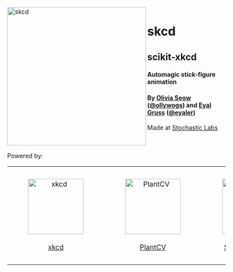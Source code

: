 <img src="https://user-images.githubusercontent.com/4436747/186605404-385dd5fd-45fb-471a-8200-b19c13926928.png" alt="skcd" align="left" height="320">

# skcd

## scikit-xkcd

#### Automagic stick-figure animation

#### By [Olivia Seow](https://www.oliviaseow.com) ([@ollywogs](https://twitter.com/ollywogs)) and [Eyal Gruss](https://eyalgruss.com) ([@eyaler](https://twitter.com/eyaler))

Made at [Stochastic Labs](http://stochasticlabs.org)

<br><br>
Powered by:
<table align="center">
<tr align="center">
<td style="border:0">
<a href="https://xkcd.com"><figure><img src="https://user-images.githubusercontent.com/4436747/186593350-002fdcac-70dd-4237-bc01-c0743677a0b0.png" alt="xkcd" height="128"><br><br><figcaption>xkcd</figcaption></figure></a>
</td>
<td>
<a href="https://github.com/danforthcenter/plantcv"><figure><img src="https://user-images.githubusercontent.com/4436747/186595109-5d5cde8d-4801-4ebe-bbe7-e7167ab59acf.png" alt="PlantCV" height="128"><br><br><figcaption>PlantCV</figcaption></figure></a>
</td>
<td>
<a href="https://github.com/CompVis/stable-diffusion"><figure><img src="https://user-images.githubusercontent.com/4436747/186594458-7f22c4ee-3d43-41e6-b187-37efc8f685d3.png" alt="Stable Diffusion" height="128"><br><br><figcaption>Stable Diffusion</figcaption></figure></a>
</td>
<td>
<a href="https://github.com/huggingface/diffusers"><figure><img src="https://user-images.githubusercontent.com/4436747/186587153-ad8b9602-d749-4b83-9307-3bdb76d0fd77.png" alt="Hugging Face Diffusers" height="128"><br><figcaption>Hugging Face<br>🧨 Diffusers</figcaption></figure></a>
</td>
<td>
<a href="https://imaginarysoundscape.net"><figure><img src="https://user-images.githubusercontent.com/4436747/186593722-06f0d51c-aecc-408e-9433-8d274eaf3e8a.png" alt="Imaginary Soundscape" height="128"><br><br><figcaption>Imaginary Soundscape</figcaption></figure></a>
</tr>
</table>
